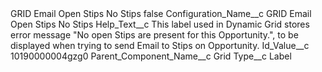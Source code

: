 <?xml version="1.0" encoding="UTF-8"?>
<CustomMetadata xmlns="http://soap.sforce.com/2006/04/metadata" xmlns:xsi="http://www.w3.org/2001/XMLSchema-instance" xmlns:xsd="http://www.w3.org/2001/XMLSchema">
    <label>GRID Email Open Stips No Stips</label>
    <protected>false</protected>
    <values>
        <field>Configuration_Name__c</field>
        <value xsi:type="xsd:string">GRID Email Open Stips No Stips</value>
    </values>
    <values>
        <field>Help_Text__c</field>
        <value xsi:type="xsd:string">This label used in Dynamic Grid stores error message &quot;No open Stips are present for this Opportunity.&quot;, to be displayed when trying to send Email to Stips on Opportunity.</value>
    </values>
    <values>
        <field>Id_Value__c</field>
        <value xsi:type="xsd:string">10190000004gzg0</value>
    </values>
    <values>
        <field>Parent_Component_Name__c</field>
        <value xsi:type="xsd:string">Grid</value>
    </values>
    <values>
        <field>Type__c</field>
        <value xsi:type="xsd:string">Label</value>
    </values>
</CustomMetadata>
